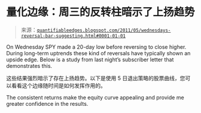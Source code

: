 <!--yml

分类：未分类

date: 2024-05-18 08:58:04

-->

# 量化边缘：周三的反转柱暗示了上扬趋势

> 来源：[`quantifiableedges.blogspot.com/2011/05/wednesdays-reversal-bar-suggesting.html#0001-01-01`](http://quantifiableedges.blogspot.com/2011/05/wednesdays-reversal-bar-suggesting.html#0001-01-01)

On Wednesday SPY made a 20-day low before reversing to close higher. During long-term uptrends these kind of reversals have typically shown an upside edge. Below is a study from last night’s subscriber letter that demonstrates this.

这些结果强烈暗示了存在上扬趋势。以下是使用 5 日退出策略的股票曲线，您可以看看这个边缘随时间是如何发挥作用的。

The consistent returns make the equity curve appealing and provide me greater confidence in the results.
